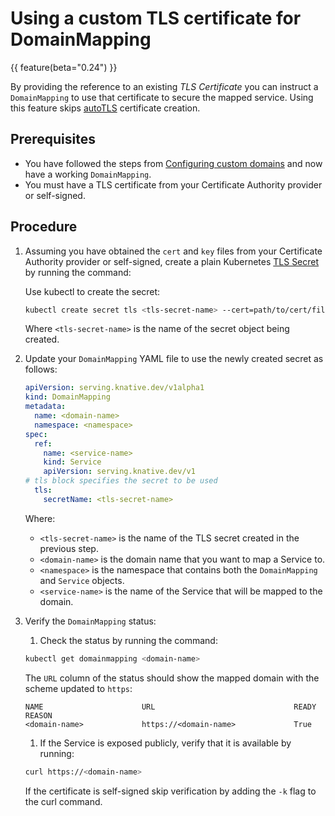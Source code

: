 # Using a custom TLS certificate for DomainMapping

{{ feature(beta="0.24") }}

By providing the reference to an existing _TLS Certificate_ you can instruct a `DomainMapping` to use that
certificate to secure the mapped service. Using this feature skips [autoTLS](../using-auto-tls.md) certificate creation.

## Prerequisites

- You have followed the steps from [Configuring custom domains](custom-domains.md) and now have a working `DomainMapping`.
- You must have a TLS certificate from your Certificate Authority provider or self-signed.

## Procedure

1. Assuming you have obtained the `cert` and `key` files from your Certificate Authority provider or self-signed, create a plain Kubernetes [TLS Secret](https://kubernetes.io/docs/concepts/configuration/secret/#tls-secrets) by running the command:

    Use kubectl to create the secret:
    ```bash
    kubectl create secret tls <tls-secret-name> --cert=path/to/cert/file --key=path/to/key/file
    ```
    Where `<tls-secret-name>` is the name of the secret object being created.

1. Update your `DomainMapping` YAML file to use the newly created secret as follows:

    ```yaml
    apiVersion: serving.knative.dev/v1alpha1
    kind: DomainMapping
    metadata:
      name: <domain-name>
      namespace: <namespace>
    spec:
      ref:
        name: <service-name>
        kind: Service
        apiVersion: serving.knative.dev/v1
    # tls block specifies the secret to be used
      tls:
        secretName: <tls-secret-name>
    ```
    Where:

    - `<tls-secret-name>` is the name of the TLS secret created in the previous step.
    - `<domain-name>` is the domain name that you want to map a Service to.
    - `<namespace>` is the namespace that contains both the `DomainMapping` and `Service` objects.
    - `<service-name>` is the name of the Service that will be mapped to the domain.

1. Verify the `DomainMapping` status:

    1. Check the status by running the command:
    ```bash
    kubectl get domainmapping <domain-name>
    ```
    The `URL` column of the status should show the mapped domain with the scheme updated to `https`:
    ```
    NAME                      URL                               READY   REASON
    <domain-name>             https://<domain-name>             True
    ```
    1. If the Service is exposed publicly, verify that it is available by running:
    ```bash
    curl https://<domain-name>
    ```
    If the certificate is self-signed skip verification by adding the `-k` flag to the curl command.
